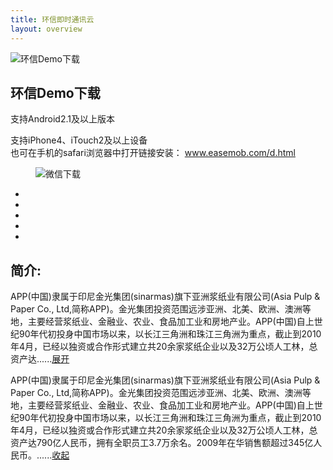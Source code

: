 ```yaml
---
title: 环信即时通讯云
layout: overview
---
```


<script type="text/javascript" src="/js/analyticsCount.js"></script>
<div class="wrap_bd">
	<div class="w990 download_demo">
		<div class="demo_hd">
			<div class="demo_hd_l">
				<img src="/img/demo_icon.png" alt="环信Demo下载" />
			</div>
			<div class="demo_hd_r">
				<h2>环信Demo下载</h2>
				<dl>
					<dt>
						<a class="demo_android" href="http://www.easemob.com/downloads/chatdemo-ui.apk"></a>
						<p>支持Android2.1及以上版本</p>
						<a class="demo_iphone" href="http://www.easemob.com/downloads/ChatDemo-UI.ipa"></a>
						<p>支持iPhone4、iTouch2及以上设备<br />
							也可在手机的safari浏览器中打开链接安装：
							<a href="http://www.easemob.com/d.html">www.easemob.com/d.html</a>
						</p>
					</dt>
					<dd><img src="/img/demo_wx_ico.png" alt="微信下载" /></dd>
				</dl>
			</div>
		</div>
		<div class="demo_bd_bg"></div>
		<div class="demo_bd">
			<div class="container2">
				<ul>
					<li><img src="/img/demo1.png" alt="" /></li>
					<li><img src="/img/demo2.png" alt="" /></li>
					<li><img src="/img/demo3.png" alt="" /></li>
					<li><img src="/img/demo4.png" alt="" /></li>
					<li><img src="/img/demo5.png" alt="" /></li>
				</ul>
			</div>
			<div class="info_content">
				<h2>简介:</h2>
				<section class="info_readmore">
					<p>APP(中国)隶属于印尼金光集团(sinarmas)旗下亚洲浆纸业有限公司(Asia Pulp & Paper Co., Ltd,简称APP)。金光集团投资范围远涉亚洲、北美、欧洲、澳洲等地，主要经营浆纸业、金融业、农业、食品加工业和房地产业。APP(中国)自上世纪90年代初投身中国市场以来，以长江三角洲和珠江三角洲为重点，截止到2010年4月，已经以独资或合作形式建立共20余家浆纸企业以及32万公顷人工林，总资产达......<a class="info_show" href="javascript:void(0);">展开</a></p>
				</section>
				<section class="info_readmore_show">
					<p>APP(中国)隶属于印尼金光集团(sinarmas)旗下亚洲浆纸业有限公司(Asia Pulp & Paper Co., Ltd,简称APP)。金光集团投资范围远涉亚洲、北美、欧洲、澳洲等地，主要经营浆纸业、金融业、农业、食品加工业和房地产业。APP(中国)自上世纪90年代初投身中国市场以来，以长江三角洲和珠江三角洲为重点，截止到2010年4月，已经以独资或合作形式建立共20余家浆纸企业以及32万公顷人工林，总资产达790亿人民币，拥有全职员工3.7万余名。2009年在华销售额超过345亿人民币。......<a class="info_hide" href="javascript:void(0);">收起</a></p>
				</section>
			</div>
		</div>
	</div>
	<div class="clearfix"></div>
</div>
<script type="text/javascript" src="/js/jquery.mousewheel.js"></script>
<script type="text/javascript" src="/js/hScrollPane.js"></script>
<script type="text/javascript">
    // 展开收缩效果
	$(".info_show").click(function(){
		$(".info_readmore").hide();
		$(".info_readmore_show").show();
	});
	$(".info_hide").click(function(){
		$(".info_readmore").show();
		$(".info_readmore_show").hide();
	});

	//水平滚动条滚动图片
	$(".container2").hScrollPane({
		mover:"ul",
		moverW:function(){return $(".container2 li").length*275-24;}(),
		showArrow:true,
		handleCssAlter:"draghandlealter",
		mousewheel:{moveLength:275}
	});
</script>

